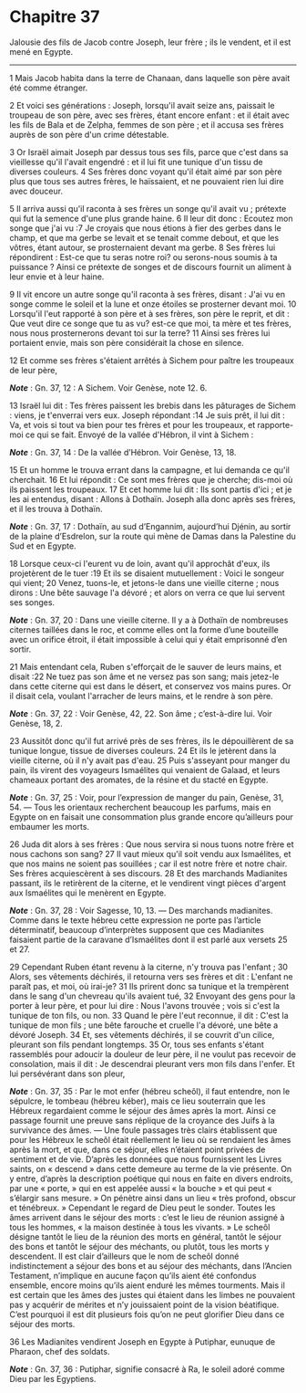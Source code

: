 # Chapitre 37

Jalousie des fils de Jacob contre Joseph, leur frère ; ils le vendent, et il est mené en Egypte.

***

1 Mais Jacob habita dans la terre de Chanaan, dans laquelle son père avait été comme étranger.


2 Et voici ses générations : Joseph, lorsqu'il avait seize ans, paissait le troupeau de son père, avec ses frères, étant encore enfant : et il était avec les fils de Bala et de Zelpha, femmes de son père ; et il accusa ses frères auprès de son père d'un crime détestable.


3 Or Israël aimait Joseph par dessus tous ses fils, parce que c'est dans sa vieillesse qu'il l'avait engendré : et il lui fit une tunique d'un tissu de diverses couleurs. 4 Ses frères donc voyant qu'il était aimé par son père plus que tous ses autres frères, le haïssaient, et ne pouvaient rien lui dire avec douceur.


5 Il arriva aussi qu'il raconta à ses frères un songe qu'il avait vu ; prétexte qui fut la semence d'une plus grande haine. 6 Il leur dit donc : Ecoutez mon songe que j'ai vu :7 Je croyais que nous étions à fier des gerbes dans le champ, et que ma gerbe se levait et se tenait comme debout, et que les vôtres, étant autour, se prosternaient devant ma gerbe. 8 Ses frères lui répondirent : Est-ce que tu seras notre roi? ou serons-nous soumis à ta puissance ? Ainsi ce prétexte de songes et de discours fournit un aliment à leur envie et à leur haine.


9 Il vit encore un autre songe qu'il raconta à ses frères, disant : J'ai vu en songe comme le soleil et la lune et onze étoiles se prosterner devant moi. 10 Lorsqu'il l'eut rapporté à son père et à ses frères, son père le reprit, et dit : Que veut dire ce songe que tu as vu? est-ce que moi, ta mère et tes frères, nous nous prosternerons devant toi sur la terre? 11 Ainsi ses frères lui portaient envie, mais son père considérait la chose en silence.


12 Et comme ses frères s'étaient arrêtés à Sichem pour paître les troupeaux de leur père,

***Note*** :  Gn. 37, 12 : A Sichem. Voir Genèse, note 12. 6.

13 Israël lui dit : Tes frères paissent les brebis dans les pâturages de Sichem : viens, je t'enverrai vers eux. Joseph répondant :14 Je suis prêt, il lui dit : Va, et vois si tout va bien pour tes frères et pour les troupeaux, et rapporte-moi ce qui se fait. Envoyé de la vallée d'Hébron, il vint à Sichem :

***Note*** :  Gn. 37, 14 : De la vallée d’Hébron. Voir Genèse, 13, 18.

15 Et un homme le trouva errant dans la campagne, et lui demanda ce qu'il cherchait. 16 Et lui répondit : Ce sont mes frères que je cherche; dis-moi où ils paissent les troupeaux. 17 Et cet homme lui dit : Ils sont partis d'ici ; et je les ai entendus, disant : Allons à Dothaïn. Joseph alla donc après ses frères, et il les trouva à Dothaïn.

***Note*** :  Gn. 37, 17 : Dothaïn, au sud d’Engannim, aujourd’hui Djénin, au sortir de la plaine d’Esdrelon, sur la route qui mène de Damas dans la Palestine du Sud et en Egypte.


18 Lorsque ceux-ci l'eurent vu de loin, avant qu'il approchât d'eux, ils projetèrent de le tuer :19 Et ils se disaient mutuellement : Voici le songeur qui vient; 20 Venez, tuons-le, et jetons-le dans une vieille citerne ; nous dirons : Une bête sauvage l'a dévoré ; et alors on verra ce que lui servent ses songes.

***Note*** :  Gn. 37, 20 : Dans une vieille citerne. Il y a à Dothaïn de nombreuses citernes taillées dans le roc, et comme elles ont la forme d’une bouteille avec un orifice étroit, il était impossible à celui qui y était emprisonné d’en sortir.

21 Mais entendant cela, Ruben s'efforçait de le sauver de leurs mains, et disait :22 Ne tuez pas son âme et ne versez pas son sang; mais jetez-le dans cette citerne qui est dans le désert, et conservez vos mains pures. Or il disait cela, voulant l'arracher de leurs mains, et le rendre à son père.

***Note*** :  Gn. 37, 22 : Voir Genèse, 42, 22. Son âme ; c’est-à-dire lui. Voir Genèse, 18, 2.

23 Aussitôt donc qu'il fut arrivé près de ses frères, ils le dépouillèrent de sa tunique longue, tissue de diverses couleurs. 24 Et ils le jetèrent dans la vieille citerne, où il n'y avait pas d'eau. 25 Puis s'asseyant pour manger du pain, ils virent des voyageurs Ismaélites qui venaient de Galaad, et leurs chameaux portant des aromates, de la résine et du stacté en Egypte.

***Note*** :  Gn. 37, 25 : Voir, pour l’expression de manger du pain, Genèse, 31, 54. ― Tous les orientaux recherchent beaucoup les parfums, mais en Egypte on en faisait une consommation plus grande encore qu’ailleurs pour embaumer les morts.


26 Juda dit alors à ses frères : Que nous servira si nous tuons notre frère et nous cachons son sang? 27 Il vaut mieux qu'il soit vendu aux Ismaélites, et que nos mains ne soient pas souillées ; car il est notre frère et notre chair. Ses frères acquiescèrent à ses discours. 28 Et des marchands Madianites passant, ils le retirèrent de la citerne, et le vendirent vingt pièces d'argent aux Ismaélites qui le menèrent en Egypte.

***Note*** :  Gn. 37, 28 : Voir Sagesse, 10, 13. ― Des marchands madianites. Comme dans le texte hébreu cette expression ne porte pas l’article déterminatif, beaucoup d’interprètes supposent que ces Madianites faisaient partie de la caravane d’Ismaélites dont il est parlé aux versets 25 et 27.


29 Cependant Ruben étant revenu à la citerne, n'y trouva pas l'enfant ; 30 Alors, ses vêtements déchirés, il retourna vers ses frères et dit : L'enfant ne paraît pas, et moi, où irai-je? 31 Ils prirent donc sa tunique et la trempèrent dans le sang d'un chevreau qu'ils avaient tué, 32 Envoyant des gens pour la porter à leur père, et pour lui dire : Nous l'avons trouvée ; vois si c'est la tunique de ton fils, ou non. 33 Quand le père l'eut reconnue, il dit : C'est la tunique de mon fils ; une bête farouche et cruelle l'a dévoré, une bête a dévoré Joseph. 34 Et, ses vêtements déchirés, il se couvrit d'un cilice, pleurant son fils pendant longtemps. 35 Or, tous ses enfants s'étant rassemblés pour adoucir la douleur de leur père, il ne voulut pas recevoir de consolation, mais il dit : Je descendrai pleurant vers mon fils dans l'enfer. Et lui persévérant dans son pleur,

***Note*** :  Gn. 37, 35 : Par le mot enfer (hébreu scheôl), il faut entendre, non le sépulcre, le tombeau (hébreu kéber), mais ce lieu souterrain que les Hébreux regardaient comme le séjour des âmes après la mort. Ainsi ce passage fournit une preuve sans réplique de la croyance des Juifs à la survivance des âmes. ― Une foule passages très clairs établissent que pour les Hébreux le scheôl était réellement le lieu où se rendaient les âmes après la mort, et que, dans ce séjour, elles n’étaient point privées de sentiment et de vie. D’après les données que nous fournissent les Livres saints, on « descend » dans cette demeure au terme de la vie présente. On y entre, d’après la description poétique qui nous en faite en divers endroits, par une « porte, » qui en est appelée aussi « la bouche » et qui peut « s’élargir sans mesure. » On pénètre ainsi dans un lieu « très profond, obscur et ténébreux. » Cependant le regard de Dieu peut le sonder. Toutes les âmes arrivent dans le séjour des morts : c’est le lieu de réunion
assigné à tous les hommes, « la maison destinée à tous les vivants. » Le scheôl désigne tantôt le lieu de la réunion des morts en général, tantôt le séjour des bons et tantôt le séjour des méchants, ou plutôt, tous les morts y descendent. Il est clair d’ailleurs que le nom de scheôl donné indistinctement a séjour des bons et au séjour des méchants, dans l’Ancien Testament, n’implique en aucune façon qu’ils aient été confondus ensemble, encore moins qu’ils aient enduré les mêmes tourments. Mais il est certain que les âmes des justes qui étaient dans les limbes ne pouvaient pas y acquérir de mérites et n’y jouissaient point de la vision béatifique. C’est pourquoi il est dit plusieurs fois qu’on ne peut glorifier Dieu dans ce séjour des morts.


36 Les Madianites vendirent Joseph en Egypte à Putiphar, eunuque de Pharaon, chef des soldats.

***Note*** :  Gn. 37, 36 : Putiphar, signifie consacré à Ra, le soleil adoré comme Dieu par les Egyptiens.

